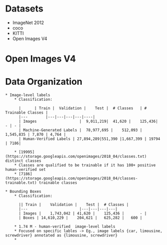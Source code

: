 # Datasets

* ImageNet 2012
* coco
* KITTI
* Open Images V4

# Open Images V4

  # Data Organization
    * Image-level labels
        * Classification:

          |      | Train |	Validation |	Test |	# Classes 	| # Trainable Classes |
          |---        |---|---|---|---|----|
          | Images                   |	9,011,219| 	41,620 |	125,436| 	- |	- |
          | Machine-Generated Labels |	78,977,695 |	512,093 |	1,545,835 |	7,870 |	4,764 |
          | Human-Verified Labels |	27,894,289|551,390 |1,667,399 | 19794 | 7186|

        * [19995](https://storage.googleapis.com/openimages/2018_04/classes.txt) distinct classes
        * Classes are qualified to be trainable if it has 100+ positive human-verified set
        * [7186](https://storage.googleapis.com/openimages/2018_04/classes-trainable.txt) trainable classes

    * Bounding Boxes
        * Classification:

          || Train |	Validation |	Test |	# Classes |	
          |---                       |---|---|---|---|
          | Images |	1,743,042 |	41,620 |	125,436 |		- |	
          | Boxes |	14,610,229 |	204,621 |	625,282 |	600 |

        * 1.74 M - human-verified  image-level labels
        * Focused on specific lables -> Eg., image labels {car, limousine, screwdriver} annotated as {limousine, screwdriver}
        * 
